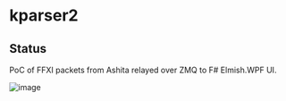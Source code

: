 # kparser2

## Status
PoC of FFXI packets from Ashita relayed over ZMQ to F# Elmish.WPF UI.

![image](https://github.com/poroburu/kparser2/assets/18357827/4cba8ce8-8805-4037-a180-448bfdcd7374)
